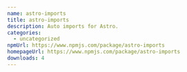 ```yaml
---
name: astro-imports
title: astro-imports
description: Auto imports for Astro.
categories:
  - uncategorized
npmUrl: https://www.npmjs.com/package/astro-imports
homepageUrl: https://www.npmjs.com/package/astro-imports
downloads: 4
---
```


